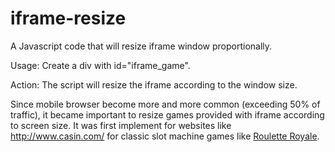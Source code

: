 # iframe-resize
A Javascript code that will resize iframe window proportionally.

Usage: Create a div with id="iframe_game".

Action: The script will resize the iframe according to the window size.

Since mobile browser become more and more common (exceeding 50% of traffic), it became important to resize games provided with iframe according to screen size.
It was first implement for websites like http://www.casin.com/ for classic slot machine games like <a href="http://www.casin.com/roulette-royale.html">Roulette Royale</a>.


